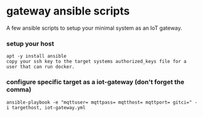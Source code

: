 # gateway ansible scripts

A few ansible scripts to setup your minimal system as an IoT gateway.

### setup your host

```
apt -y install ansible
copy your ssh key to the target systems authorized_keys file for a user that can run docker.
```

### configure specific target as a iot-gateway (don't forget the comma)

```
ansible-playbook -e "mqttuser= mqttpass= mqtthost= mqttport= gitci=" -i targethost, iot-gateway.yml
```
